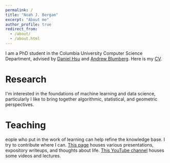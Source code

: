 ```yaml
---
permalink: /
title: "Noah J. Bergam"
excerpt: "About me"
author_profile: true
redirect_from: 
  - /about/
  - /about.html
---
```


I am a PhD student in the Columbia University Computer Science Department, advised by <a href="https://www.cs.columbia.edu/~djhsu/">Daniel Hsu</a> and <a href = "https://ajblumberg.github.io">Andrew Blumberg</a>. Here is my <a href="https://njbergam.github.io/publications/CV.pdf">CV</a>. 

Research
======
I'm interested in the foundations of machine learning and data science, particularly 
I like to bring together algorithmic, statistical, and geometric perspectives.

Teaching
======
eople who put in the work of learning can help refine the knowledge base. 
I try to contribute where I can. <a href="https://njbergam.github.io/teaching/">This page</a> houses various presentations, expository writeups, and thoughts about life. <a href="https://www.youtube.com/user/njbergam">This YouTube channel</a> houses some videos and lectures.